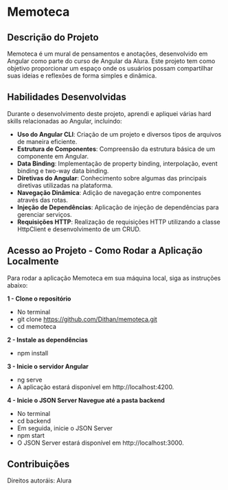 # Memoteca

## Descrição do Projeto

Memoteca é um mural de pensamentos e anotações, desenvolvido em Angular como parte do curso de Angular da Alura. Este projeto tem como objetivo proporcionar um espaço onde os usuários possam compartilhar suas ideias e reflexões de forma simples e dinâmica.

## Habilidades Desenvolvidas

Durante o desenvolvimento deste projeto, aprendi e apliquei várias hard skills relacionadas ao Angular, incluindo:

- **Uso do Angular CLI**: Criação de um projeto e diversos tipos de arquivos de maneira eficiente.
- **Estrutura de Componentes**: Compreensão da estrutura básica de um componente em Angular.
- **Data Binding**: Implementação de property binding, interpolação, event binding e two-way data binding.
- **Diretivas do Angular**: Conhecimento sobre algumas das principais diretivas utilizadas na plataforma.
- **Navegação Dinâmica**: Adição de navegação entre componentes através das rotas.
- **Injeção de Dependências**: Aplicação de injeção de dependências para gerenciar serviços.
- **Requisições HTTP**: Realização de requisições HTTP utilizando a classe HttpClient e desenvolvimento de um CRUD.

## Acesso ao Projeto - Como Rodar a Aplicação Localmente

Para rodar a aplicação Memoteca em sua máquina local, siga as instruções abaixo:

**1 - Clone o repositório**

- No terminal
- git clone https://github.com/Dithan/memoteca.git
- cd memoteca

**2 - Instale as dependências**

- npm install

**3 - Inicie o servidor Angular**

- ng serve
- A aplicação estará disponível em http://localhost:4200.

**4 - Inicie o JSON Server Navegue até a pasta backend**

- No terminal
- cd backend
- Em seguida, inicie o JSON Server
- npm start
- O JSON Server estará disponível em http://localhost:3000.

## Contribuições

Direitos autoráis: Alura
